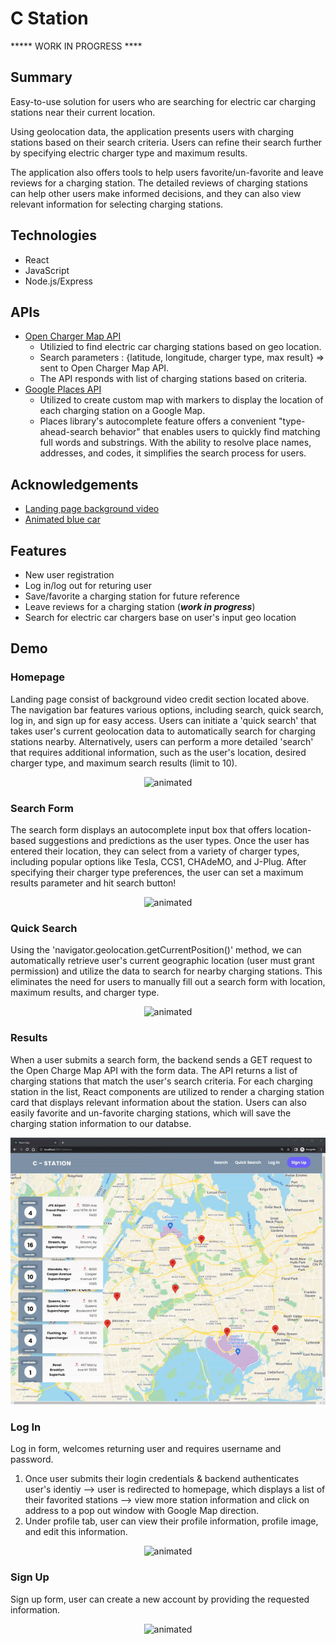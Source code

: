 
# C Station

***** WORK IN PROGRESS ****

## Summary
Easy-to-use solution for users who are searching for electric car charging stations near their current location.

Using geolocation data, the application presents users with charging stations based on their search criteria. Users can refine their search further by specifying electric charger type and maximum results. 

The application also offers tools to help users favorite/un-favorite and leave reviews for a charging station. The detailed reviews of charging stations can help other users make informed decisions, and they can also view relevant information for selecting charging stations.

## Technologies
 - React
 - JavaScript
 - Node.js/Express


## APIs
 - [Open Charger Map API](https://openchargemap.org/site)
   - Utilizied to find electric car charging stations based on geo location. 
   - Search parameters : {latitude, longitude, charger type, max result} => sent to Open Charger Map API.
   - The API responds with list of charging stations based on criteria. 
 - [Google Places API](https://developers.google.com/maps/documentation/places/web-service/overview)
   - Utilized to create custom map with markers to display the location of each charging station on a Google Map.
   - Places library's autocomplete feature offers a convenient "type-ahead-search behavior" that enables users to quickly find matching full words and substrings. With the ability to resolve place names, addresses, and codes, it simplifies the search process for users.



## Acknowledgements

 - [Landing page background video](https://www.youtube.com/watch?v=M32bzsBswAk)
 - [Animated blue car](https://codepen.io/gvissing/pen/RwBMxKj)
  
## Features 
 - New user registration
 - Log in/log out for returing user
 - Save/favorite a charging station for future reference
 - Leave reviews for a charging station (***work in progress***)
 - Search for electric car chargers base on user's input geo location
  
## Demo

### Homepage 
Landing page consist of background video credit section located above. The navigation bar features various options, including search, quick search, log in, and sign up for easy access. Users can initiate a 'quick search' that takes user's current geolocation data to automatically search for charging stations nearby. Alternatively, users can perform a more detailed 'search' that requires additional information, such as the user's location, desired charger type, and maximum search results (limit to 10).
<p align="center">
  <img src="https://github.com/xieb3cky/Cstation_Frontend/blob/master/demo/landing-pagegif.gif" alt="animated" />
</p>

### Search Form 
The search form displays an autocomplete input box that offers location-based suggestions and predictions as the user types. Once the user has entered their location, they can select from a variety of charger types, including popular options like Tesla, CCS1, CHAdeMO, and J-Plug. After specifying their charger type preferences, the user can set a maximum results parameter and hit search button!
<p align="center">
  <img src="https://github.com/xieb3cky/Cstation_Frontend/blob/master/demo/search.gif" alt="animated" />
</p>

### Quick Search
Using the 'navigator.geolocation.getCurrentPosition()' method, we can automatically retrieve user's current geographic location (user must grant permission) and utilize the data to search for nearby charging stations. This eliminates the need for users to manually fill out a search form with location, maximum results, and charger type.
<p align="center">
  <img src="https://github.com/xieb3cky/Cstation_Frontend/blob/master/demo/search.gif" alt="animated" />
</p>


### Results
When a user submits a search form, the backend sends a GET request to the Open Charge Map API with the form data. The API returns a list of charging stations that match the user's search criteria. For each charging station in the list, React components are utilized to render a charging station card that displays relevant information about the station. Users can also easily favorite and un-favorite charging stations, which will save the charging station information to our databse.
<p align="center">
  <img src="https://github.com/xieb3cky/Cstation_Frontend/blob/master/demo/resgif.gif" alt="animated" />
</p> 

### Log In 
Log in form, welcomes returning user and requires username and password. 
1. Once user submits their login credentials & backend authenticates user's identiy --> user is redirected to homepage, which displays a list of their favorited stations --> view more station information and click on address to a pop out window with Google Map direction. 
2. Under profile tab, user can view their profile information, profile image, and edit this information. 
<p align="center">
  <img src="https://github.com/xieb3cky/Cstation_Frontend/blob/master/demo/login-profile.gif" alt="animated" />
</p> 

### Sign Up
Sign up form, user can create a new account by providing the requested information. 
<p align="center">
  <img src="https://github.com/xieb3cky/Cstation_Frontend/blob/master/demo/signupform.gif" alt="animated" />
</p> 




<!-- ## Goal -->
<!-- ## Set Up Instructions  -->
